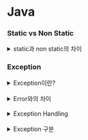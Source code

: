 # Java

### Static vs Non Static
<details>
<summary>static과 non static의 차이</summary>

<br>

<div>
non static은 클래스의 각 객체마다 별도로 존재하며 인스턴스 변수라고 부릅니다.
static은 클래스당 하나만 생성되며 클래스의 모든 객체들에게 공유됩니다.
</div>

#### Static 키워드
* static 키워드는 특정 클래스의 동일한 변수나 메소드를 고융하는 데 사용됩니다.
* 인스턴스가 아닌 클래스에 속하며 클래스의 모든 인스턴스에 대해 동일한 변수, 메소드에 사용할 수 있습니다.

#### Static 키워드 특징
* 공유 메모리 할당
  * 정적 변수와 메소드는 프로그램 실행 중 한번만 메모리 공간에 할당됩니다.
* 객체 없이 접근 가능
* 비정적 멤버 접근 불가
  * 클래스의 특정 객체와 연결되어 있지 않으므로 클래스의 non-static 멤버에 접근할 수 없습니다.
* 오버로딩 될 수 있지만 오버라이딩 불가능
  * static 메소드는 컴파일 시점에 메모리에 올라가 클래스에 종속적이기 때문에 상속되지 않습니다.

#### 주의점
* static 변수는 모든 객체에서 공유되므로, 변경 가능한 데이터는 static 변수보다는 인스턴스 변수로 선언하는 것이 좋습니다.
* 또한 static 변수는 클래스가 로딩될 때 초기화되므로 다른 static 변수의 값을 사용하려면 해당 변수가 먼저 초기화 되어 있어야 합니다.
</details>

### Exception

<details>
<summary>Exception이란?</summary>

<br>

<div>
프로그램 실행 중에 발생하는 이벤트로 프로그램 로직의 흐름을 방해하는 오류를 말합니다.
예외에는 컴파일 시점에 탐지되는 Checked Exception과 런타인 시점에 탐지되는 UnCheckedException이 있습니다.
</div>
</details>

<br>

<details>
<summary>Error와의 차이</summary>

<br>

<div>
Error는 복구될 수 없는 심각한 문제를 의미하며 개발자가 예측하여 방지할 수 없는 문제입니다.
메모리 부족이나 스택 오버플로우 같은 문제가 여기에 해당합니다.

Exception은 수습이 가능한 문제로 여러 방법을 통해 방지할 수 있습니다.
</div>
</details>

<br>

<details>
<summary>Exception Handling</summary>

<br>

<div>
예외 처리란 개발자가 예기치 못한 예외의 발생에 미리 대처하는 코드를 작성하는 것입니다.
동작하고 있는 프로그램의 비정상적인 종료를 막는 것이 목적입니다.
</div>

#### Try - catch 

* try
  * 예외를 발생시킬 수 있는 코드를 포함한 블록.
* catch
  * try 문에서 예외가 발생할 경우 예외를 처리하기 위한 블록.
* finally
  * 예외 발생 여부와 상관없이 항상 실행되는 코드 블록

#### throws

* 임의적으로 예외를 발생시킬 때 사용한다.
* 적절한 메시지를 인자로 전달해 로그를 기록할 수 있다.

#### method 예외 선언
* 메소드 선언부에 예외를 명시하여 메소드를 호출한 쪽으로 예외를 전달한다.

```java
int method() throws Exception {...}
```

#### try with resource
* AutoClosable을 구현한 객체에 대해서 예외 발생 여부와 상관없이 자원을 close 할 수 있다.

```java
try (Scanner scanner = new Scanner(...)) {
        ...
}
```
</details>

<br>

<details>
<summary>Exception 구분</summary>

<br>

<div>
Checked Exception과 Unchecked Exception으로 구분 할 수 있습니다.
Checked Exception은 컴파일 시점에 탐지되며 RuntimeException이 아닌 Exception의 하위 클래스입니다.
반드시 예외처리를 해야하는 예외입니다. ClassNotFoundException, FileNotFoundException 등이 있습니다.

<br>

Unchecked Exception은 런타인 시점에 탐지되며 RuntimeException의 하위 클래스입니다.
예외처리를 강제하지 않습니다. IllegalArgumentException, NullPointerException, IndexOutOfBoundsException 등이 있습니다.
</div>
</details>